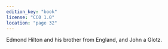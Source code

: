 ```yaml
---
edition_key: "book"
license: "CC0 1.0"
location: "page 32"
---
```

Edmond
Hilton and his brother from England, and John a Glotz.
